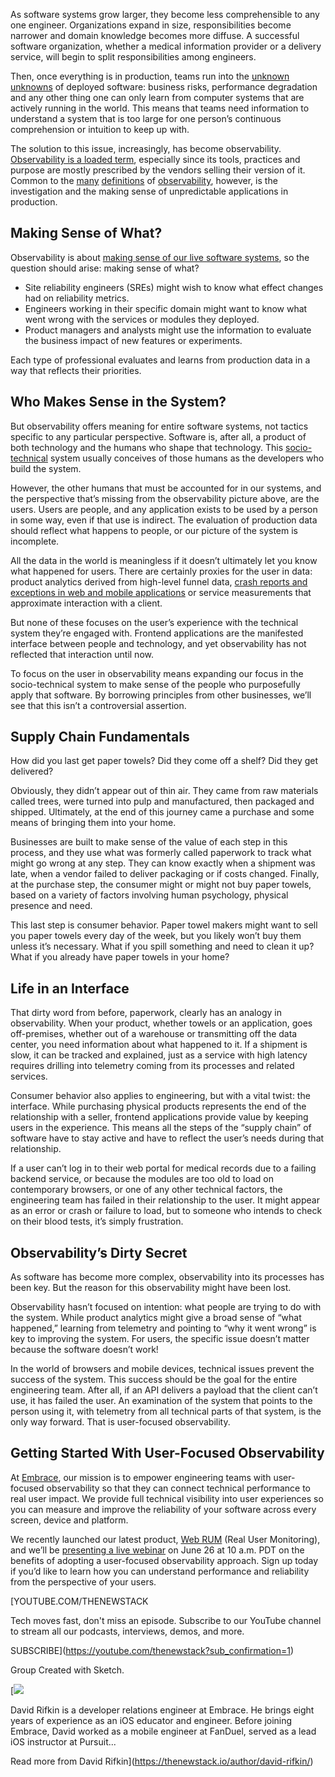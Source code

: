 As software systems grow larger, they become less comprehensible to any one engineer. Organizations expand in size, responsibilities become narrower and domain knowledge becomes more diffuse. A successful software organization, whether a medical information provider or a delivery service, will begin to split responsibilities among engineers.

Then, once everything is in production, teams run into the [unknown unknowns](https://thenewstack.io/the-4-evolutions-of-your-observability-journey/) of deployed software: business risks, performance degradation and any other thing one can only learn from computer systems that are actively running in the world. This means that teams need information to understand a system that is too large for one person’s continuous comprehension or intuition to keep up with.

The solution to this issue, increasingly, has become observability. [Observability is a loaded term](https://thenewstack.io/observability/), especially since its tools, practices and purpose are mostly prescribed by the vendors selling their version of it. Common to the [many](https://hazelweakly.me/blog/redefining-observability/) [definitions](https://charity.wtf/tag/observability-2-0/) of [observability](https://blog.bitdrift.io/post/observability-3-0), however, is the investigation and the making sense of unpredictable applications in production.

## Making Sense of What?

Observability is about [making sense of our live software systems](https://thenewstack.io/observability-every-engineers-job-not-just-ops-problem/), so the question should arise: making sense of what?

* Site reliability engineers (SREs) might wish to know what effect changes had on reliability metrics.
* Engineers working in their specific domain might want to know what went wrong with the services or modules they deployed.
* Product managers and analysts might use the information to evaluate the business impact of new features or experiments.

Each type of professional evaluates and learns from production data in a way that reflects their priorities.

## Who Makes Sense in the System?

But observability offers meaning for entire software systems, not tactics specific to any particular perspective. Software is, after all, a product of both technology and the humans who shape that technology. This [socio-technical](https://www.geeksforgeeks.org/socio-technical-systems/) system usually conceives of those humans as the developers who build the system.

However, the other humans that must be accounted for in our systems, and the perspective that’s missing from the observability picture above, are the users. Users are people, and any application exists to be used by a person in some way, even if that use is indirect. The evaluation of production data should reflect what happens to people, or our picture of the system is incomplete.

All the data in the world is meaningless if it doesn’t ultimately let you know what happened for users. There are certainly proxies for the user in data: product analytics derived from high-level funnel data, [crash reports and exceptions in web and mobile applications](https://thenewstack.io/developing-a-mobile-crash-model-for-opentelemetry/) or service measurements that approximate interaction with a client.

But none of these focuses on the user’s experience with the technical system they’re engaged with. Frontend applications are the manifested interface between people and technology, and yet observability has not reflected that interaction until now.

To focus on the user in observability means expanding our focus in the socio-technical system to make sense of the people who purposefully apply that software. By borrowing principles from other businesses, we’ll see that this isn’t a controversial assertion.

## Supply Chain Fundamentals

How did you last get paper towels? Did they come off a shelf? Did they get delivered?

Obviously, they didn’t appear out of thin air. They came from raw materials called trees, were turned into pulp and manufactured, then packaged and shipped. Ultimately, at the end of this journey came a purchase and some means of bringing them into your home.

Businesses are built to make sense of the value of each step in this process, and they use what was formerly called paperwork to track what might go wrong at any step. They can know exactly when a shipment was late, when a vendor failed to deliver packaging or if costs changed. Finally, at the purchase step, the consumer might or might not buy paper towels, based on a variety of factors involving human psychology, physical presence and need.

This last step is consumer behavior. Paper towel makers might want to sell you paper towels every day of the week, but you likely won’t buy them unless it’s necessary. What if you spill something and need to clean it up? What if you already have paper towels in your home?

## Life in an Interface

That dirty word from before, paperwork, clearly has an analogy in observability. When your product, whether towels or an application, goes off-premises, whether out of a warehouse or transmitting off the data center, you need information about what happened to it. If a shipment is slow, it can be tracked and explained, just as a service with high latency requires drilling into telemetry coming from its processes and related services.

Consumer behavior also applies to engineering, but with a vital twist: the interface. While purchasing physical products represents the end of the relationship with a seller, frontend applications provide value by keeping users in the experience. This means all the steps of the “supply chain” of software have to stay active and have to reflect the user’s needs during that relationship.

If a user can’t log in to their web portal for medical records due to a failing backend service, or because the modules are too old to load on contemporary browsers, or one of any other technical factors, the engineering team has failed in their relationship to the user. It might appear as an error or crash or failure to load, but to someone who intends to check on their blood tests, it’s simply frustration.

## Observability’s Dirty Secret

As software has become more complex, observability into its processes has been key. But the reason for this observability might have been lost.

Observability hasn’t focused on intention: what people are trying to do with the system. While product analytics might give a broad sense of “what happened,” learning from telemetry and pointing to “why it went wrong” is key to improving the system. For users, the specific issue doesn’t matter because the software doesn’t work!

In the world of browsers and mobile devices, technical issues prevent the success of the system. This success should be the goal for the entire engineering team. After all, if an API delivers a payload that the client can’t use, it has failed the user. An examination of the system that points to the person using it, with telemetry from all technical parts of that system, is the only way forward. That is user-focused observability.

## Getting Started With User-Focused Observability

At [Embrace](https://embrace.io/?utm_source=the-new-stack&utm_medium=paid&utm_campaign=user-focused-observability), our mission is to empower engineering teams with user-focused observability so that they can connect technical performance to real user impact. We provide full technical visibility into user experiences so you can measure and improve the reliability of your software across every screen, device and platform.

We recently launched our latest product, [Web RUM](https://embrace.io/blog/introducing-embrace-web-rum/?utm_source=the-new-stack&utm_medium=paid&utm_campaign=user-focused-observability) (Real User Monitoring), and we’ll be [presenting a live webinar](https://get.embrace.io/web-rum-launch-webinar?utm_source=the-new-stack&utm_medium=paid&utm_campaign=user-focused-observability) on June 26 at 10 a.m. PDT on the benefits of adopting a user-focused observability approach. Sign up today if you’d like to learn how you can understand performance and reliability from the perspective of your users.

[YOUTUBE.COM/THENEWSTACK

Tech moves fast, don't miss an episode. Subscribe to our YouTube
channel to stream all our podcasts, interviews, demos, and more.

SUBSCRIBE](https://youtube.com/thenewstack?sub_confirmation=1)

Group
Created with Sketch.

[![](https://cdn.thenewstack.io/media/2024/09/b01db1df-david-rifkin.jpeg)

David Rifkin is a developer relations engineer at Embrace. He brings eight years of experience as an iOS educator and engineer. Before joining Embrace, David worked as a mobile engineer at FanDuel, served as a lead iOS instructor at Pursuit...

Read more from David Rifkin](https://thenewstack.io/author/david-rifkin/)